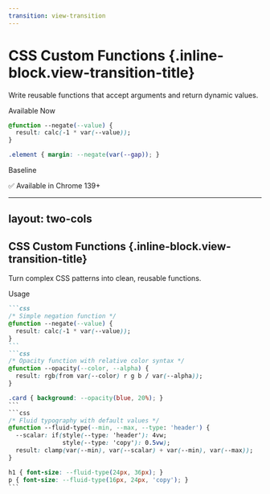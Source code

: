 ```yaml
---
transition: view-transition
---
```


# CSS Custom Functions {.inline-block.view-transition-title}

Write reusable functions that accept arguments and return dynamic values.

Available Now

```css
@function --negate(--value) {
  result: calc(-1 * var(--value));
}

.element { margin: --negate(var(--gap)); }
```

Baseline

<BaselineChecker feature-name="function" />

✅ Available in Chrome 139+ 

---
layout: two-cols
---

## CSS Custom Functions {.inline-block.view-transition-title}

Turn complex CSS patterns into clean, reusable functions.

Usage

````md magic-move
```css
/* Simple negation function */
@function --negate(--value) {
  result: calc(-1 * var(--value));
}
```
```css
/* Opacity function with relative color syntax */
@function --opacity(--color, --alpha) {
  result: rgb(from var(--color) r g b / var(--alpha));
}

.card { background: --opacity(blue, 20%); }
```
```css
/* Fluid typography with default values */
@function --fluid-type(--min, --max, --type: 'header') {
  --scalar: if(style(--type: 'header'): 4vw; 
               style(--type: 'copy'): 0.5vw);
  result: clamp(var(--min), var(--scalar) + var(--min), var(--max));
}

h1 { font-size: --fluid-type(24px, 36px); }
p { font-size: --fluid-type(16px, 24px, 'copy'); }
```
````

<template v-slot:right>
<div class="p-6">
<h4 class="text-sm font-bold mb-4">Real Working Examples</h4>

<div class="space-y-4">
<div class="demo-opacity p-3 rounded text-white font-medium text-center text-sm">
Opacity Function Demo
<div class="text-xs opacity-90 mt-1">--opacity(blue, 70%)</div>
</div>

<div class="demo-fluid-text">
<h3 class="demo-fluid-heading mb-2 font-bold">Fluid Typography</h3>
<p class="demo-fluid-copy text-sm leading-relaxed">
This text scales smoothly with our custom --fluid-type() function. Resize to see!
</p>
</div>

<div class="text-black demo-negate p-3 bg-yellow-100 border border-yellow-300 rounded text-center text-sm">
Negation Function
<div class="text-xs mt-1">Using --negate() for negative margins</div>
</div>

<div class="mt-4 p-3 bg-gray-100 rounded text-xs text-black">
<strong>Benefits:</strong><br>
• Reusable across projects<br>
• Cleaner, readable code<br>
• Dynamic calculations<br>
• Design system consistency
</div>
</div>

</div>
</template>

<style>
/* Real CSS @function definitions */
@function --opacity(--color, --alpha) {
  result: rgb(from var(--color) r g b / var(--alpha));
}

@function --fluid-type(--min, --max, --type: 'header') {
  --scalar: if(style(--type: 'header'): 4vw; 
               style(--type: 'copy'): 0.5vw);
  result: clamp(var(--min), var(--scalar) + var(--min), var(--max));
}

@function --conditional-radius(--radius, --edge: 4px) {
  result: clamp(0px, ((100vw - var(--edge)) - 100%) * 1e5, var(--radius));
}

@function --negate(--value) {
  result: calc(-1 * var(--value));
}

/* Apply the functions to our demos */
.demo-opacity {
  background-color: --opacity(blue, 100%);
  /* Fallback for non-supporting browsers */
  background-color: rgba(0, 0, 255, 0.7);
}

.demo-fluid-heading {
  font-size: --fluid-type(1.2rem, 2rem);
  /* Fallback */
  font-size: clamp(1.2rem, 4vw + 1.2rem, 2rem);
}

.demo-fluid-copy {
  font-size: --fluid-type(0.9rem, 1.2rem, 'copy');
  /* Fallback */
  font-size: clamp(0.9rem, 0.5vw + 0.9rem, 1.2rem);
}

.demo-conditional-border {
  border-radius: --conditional-radius(1rem);
  /* Fallback */
  border-radius: clamp(0px, ((100vw - 4px) - 100%) * 100000, 1rem);
}

.demo-negate {
  --gap: 0.5rem;
  margin-top: --negate(var(--gap));
  /* Fallback */
  margin-top: calc(-1 * 0.5rem);
}
</style>
